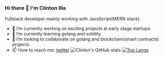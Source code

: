 ### Hi there 👋 I'm Clinton Illa
 Fullstack developer mainly working with JavaScript(MERN stack).
- 🔭 I’m currenlty working on exciting projects at early stage startups.
- 🌱 I’m currently learning golang and solidity.
- 👯 I’m looking to collaborate on golang and blockchain(smart contracts) projects.
- 📫 How to reach me: [twitter](https://twitter.com/clish_illa)
![Clinton's GitHub stats](https://github-readme-stats.vercel.app/api?username=anuraghazra&show_icons=true&theme=gruvbox)
[![Top Langs](https://github-readme-stats.vercel.app/api/top-langs/?username=anuraghazra)](https://github.com/anuraghazra/github-readme-stats)



